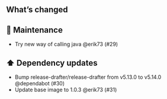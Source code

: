 ## What’s changed

## 🧰 Maintenance

- Try new way of calling java @erik73 (#29)

## ⬆️ Dependency updates

- Bump release-drafter/release-drafter from v5.13.0 to v5.14.0 @dependabot (#30)
- Update base image to 1.0.3 @erik73 (#31)
